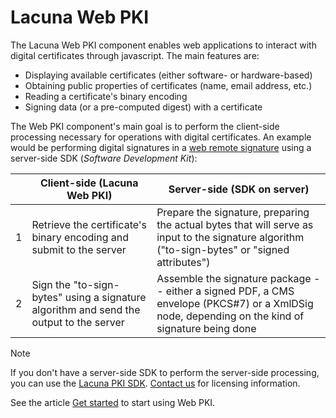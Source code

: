 ﻿# Lacuna Web PKI

The Lacuna Web PKI component enables web applications to interact with digital certificates through javascript. The main features are:

* Displaying available certificates (either software- or hardware-based)
* Obtaining public properties of certificates (name, email address, etc.)
* Reading a certificate's binary encoding
* Signing data (or a pre-computed digest) with a certificate

The Web PKI component's main goal is to perform the client-side processing necessary for operations with digital certificates. An example would be performing digital signatures in a
[web remote signature](../pki-guide/web-remote.md) using a server-side SDK (*Software Development Kit*):

|   | Client-side (Lacuna Web PKI)                                                           | Server-side (SDK on server)                                                                                                                     |
| - | -------------------------------------------------------------------------------------- | ----------------------------------------------------------------------------------------------------------------------------------------------- |
| 1 | Retrieve the certificate's binary encoding and submit to the server                    | Prepare the signature, preparing the actual bytes that will serve as input to the signature algorithm ("to-sign-bytes" or "signed attributes")  |
| 2 | Sign the "to-sign-bytes" using a signature algorithm and send the output to the server | Assemble the signature package -- either a signed PDF, a CMS envelope (PKCS#7) or a XmlDSig node, depending on the kind of signature being done |

> [!NOTE]
> If you don't have a server-side SDK to perform the server-side processing, you can use the [Lacuna PKI SDK](../pki-sdk/index.md).
> [Contact us](https://www.lacunasoftware.com/en/home/purchase) for licensing information.

See the article [Get started](get-started.md) to start using Web PKI.
